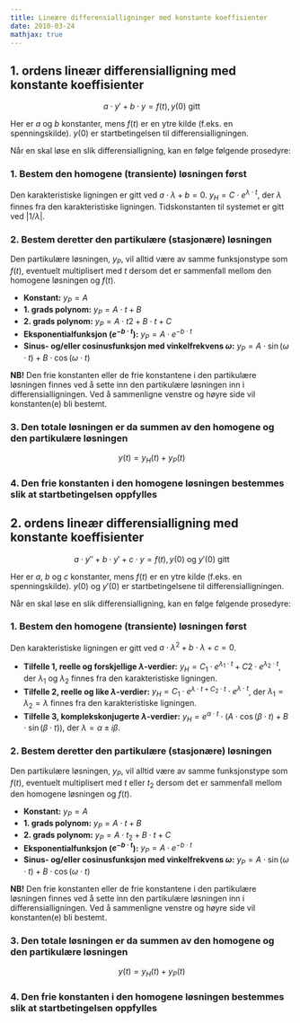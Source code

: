 ```yaml
---
title: Lineære differensialligninger med konstante koeffisienter
date: 2010-03-24
mathjax: true
---
```


1\. ordens lineær differensialligning med konstante koeffisienter
-----------------------------------------------------------------

$$ a \cdot y' + b \cdot y = f(t), y(0)\text{ gitt} $$

Her er $a$ og $b$ konstanter, mens $f(t)$ er en ytre kilde (f.eks. en spenningskilde). $y(0)$ er startbetingelsen til differensialligningen.

Når en skal løse en slik differensialligning, kan en følge følgende prosedyre:

### 1\. Bestem den homogene (transiente) løsningen først

Den karakteristiske ligningen er gitt ved $a \cdot \lambda + b = 0$. $y_H = C \cdot e^{\lambda \cdot t}$, der $\lambda$ finnes fra den karakteristiske ligningen. Tidskonstanten til systemet er gitt ved $\lvert 1/\lambda\rvert$.

### 2\. Bestem deretter den partikulære (stasjonære) løsningen

Den partikulære løsningen, $y_P$, vil alltid være av samme funksjonstype som $f(t)$, eventuelt multiplisert med $t$ dersom det er sammenfall mellom den homogene løsningen og $f(t)$.

-   **Konstant:** $y_P = A$
-   **1. grads polynom:** $y_P = A \cdot t + B$
-   **2. grads polynom:** $y_P = A \cdot t2 + B \cdot t + C$
-   **Eksponentialfunksjon ($e^{-b \cdot t}$):** ${y_P = A \cdot e^{-b \cdot t}}$
-   **Sinus- og/eller cosinusfunksjon med vinkelfrekvens $\omega$:** $y_P = A \cdot \sin(\omega \cdot t) + B \cdot \cos(\omega \cdot t)$

**NB!** Den frie konstanten eller de frie konstantene i den partikulære løsningen finnes ved å sette inn den partikulære løsningen inn i differensialligningen. Ved å sammenligne venstre og høyre side vil konstanten(e) bli bestemt.

### 3\. Den totale løsningen er da summen av den homogene og den partikulære løsningen

$$ y(t) = y_H(t) + y_P(t) $$

### 4\. Den frie konstanten i den homogene løsningen bestemmes slik at startbetingelsen oppfylles

2\. ordens lineær differensialligning med konstante koeffisienter
-----------------------------------------------------------------

$$ a \cdot y'' + b \cdot y' + c \cdot y = f(t), y(0)\text{ og }y'(0)\text{ gitt} $$

Her er $a$, $b$ og $c$ konstanter, mens $f(t)$ er en ytre kilde (f.eks. en spenningskilde). $y(0)$ og $y'(0)$ er startbetingelsene til differensialligningen.

Når en skal løse en slik differensialligning, kan en følge følgende prosedyre:

### 1\. Bestem den homogene (transiente) løsningen først

Den karakteristiske ligningen er gitt ved $a \cdot \lambda^2 + b \cdot \lambda + c = 0$.

-   **Tilfelle 1, reelle og forskjellige $\lambda$-verdier:** $y_H = C_1 \cdot e^{\lambda_1 \cdot t} + C2 \cdot e^{\lambda_2 \cdot t}$, der $\lambda_1$ og $\lambda_2$ finnes fra den karakteristiske ligningen.
-   **Tilfelle 2, reelle og like $\lambda$-verdier:** $y_H = C_1 \cdot e^{\lambda \cdot t + C_2 \cdot t} \cdot e^{\lambda \cdot t}$, der $\lambda_1 = \lambda_2 = \lambda$ finnes fra den karakteristiske ligningen.
-   **Tilfelle 3, komplekskonjugerte $\lambda$-verdier:** $y_H = e^{\alpha \cdot t} \cdot (A \cdot \cos(\beta \cdot t) + B \cdot \sin(\beta \cdot t))$, der $\lambda = \alpha \pm i\beta$.

### 2\. Bestem deretter den partikulære (stasjonære) løsningen

Den partikulære løsningen, $y_P$, vil alltid være av samme funksjonstype som $f(t)$, eventuelt multiplisert med $t$ eller $t_2$ dersom det er sammenfall mellom den homogene løsningen og $f(t)$.

-   **Konstant:** $y_P = A$
-   **1. grads polynom:** $y_P = A \cdot t + B$
-   **2. grads polynom:** $y_P = A \cdot t_2 + B \cdot t + C$
-   **Eksponentialfunksjon ($e^{-b \cdot t}$):** ${y_P = A \cdot e^{-b \cdot t}}$
-   **Sinus- og/eller cosinusfunksjon med vinkelfrekvens $\omega$:** $y_P = A \cdot \sin(\omega \cdot t) + B \cdot \cos(\omega \cdot t)$

**NB!** Den frie konstanten eller de frie konstantene i den partikulære løsningen finnes ved å sette inn den partikulære løsningen inn i differensialligningen. Ved å sammenligne venstre og høyre side vil konstanten(e) bli bestemt.

### 3\. Den totale løsningen er da summen av den homogene og den partikulære løsningen

$$ y(t) = y_H(t) + y_P(t) $$

### 4\. Den frie konstanten i den homogene løsningen bestemmes slik at startbetingelsen oppfylles

